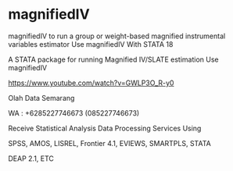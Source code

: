 # magnifiedIV
magnifiedIV to run a group or weight-based magnified instrumental variables estimator Use magnifiedIV With STATA 18

A STATA package for running Magnified IV/SLATE estimation Use magnifiedIV

https://www.youtube.com/watch?v=GWLP3O_R-y0

Olah Data Semarang

WA : +6285227746673 (085227746673)

Receive Statistical Analysis Data Processing Services Using

SPSS, AMOS, LISREL, Frontier 4.1, EVIEWS, SMARTPLS, STATA

DEAP 2.1, ETC
